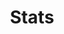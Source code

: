 ---
hidden: true
title: "Stats"
_build:
  render: never
cascade:
  _build:
    render: never
    list: true
    publishResources: true
---